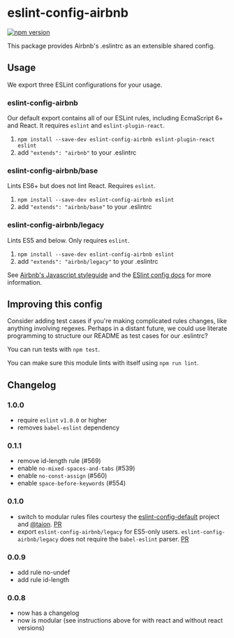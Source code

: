 # eslint-config-airbnb

[![npm version](https://badge.fury.io/js/eslint-config-airbnb.svg)](http://badge.fury.io/js/eslint-config-airbnb)

This package provides Airbnb's .eslintrc as an extensible shared config.

## Usage

We export three ESLint configurations for your usage.

### eslint-config-airbnb

Our default export contains all of our ESLint rules, including EcmaScript 6+
and React. It requires `eslint` and `eslint-plugin-react`.

1. `npm install --save-dev eslint-config-airbnb eslint-plugin-react eslint`
2. add `"extends": "airbnb"` to your .eslintrc

### eslint-config-airbnb/base

Lints ES6+ but does not lint React. Requires `eslint`.

1. `npm install --save-dev eslint-config-airbnb eslint`
2. add `"extends": "airbnb/base"` to your .eslintrc

### eslint-config-airbnb/legacy

Lints ES5 and below. Only requires `eslint`.

1. `npm install --save-dev eslint-config-airbnb eslint`
2. add `"extends": "airbnb/legacy"` to your .eslintrc

See [Airbnb's Javascript styleguide](https://github.com/airbnb/javascript) and
the [ESlint config docs](http://eslint.org/docs/user-guide/configuring#extending-configuration-files)
for more information.

## Improving this config

Consider adding test cases if you're making complicated rules changes, like
anything involving regexes. Perhaps in a distant future, we could use literate
programming to structure our README as test cases for our .eslintrc?

You can run tests with `npm test`.

You can make sure this module lints with itself using `npm run lint`.

## Changelog

### 1.0.0
- require `eslint` `v1.0.0` or higher
- removes `babel-eslint` dependency

### 0.1.1
- remove id-length rule (#569)
- enable `no-mixed-spaces-and-tabs` (#539)
- enable `no-const-assign` (#560)
- enable `space-before-keywords` (#554)

### 0.1.0

- switch to modular rules files courtesy the [eslint-config-default][ecd]
  project and [@taion][taion]. [PR][pr-modular]
- export `eslint-config-airbnb/legacy` for ES5-only users.
  `eslint-config-airbnb/legacy` does not require the `babel-eslint` parser.
  [PR][pr-legacy]

[ecd]: https://github.com/walmartlabs/eslint-config-defaults
[taion]: https://github.com/taion
[pr-modular]: https://github.com/airbnb/javascript/pull/526
[pr-legacy]: https://github.com/airbnb/javascript/pull/527

### 0.0.9

- add rule no-undef
- add rule id-length

### 0.0.8
 - now has a changelog
 - now is modular (see instructions above for with react and without react versions)
